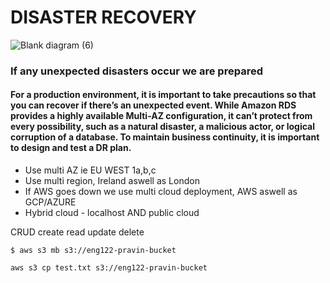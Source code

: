 # DISASTER RECOVERY
![Blank diagram (6)](https://user-images.githubusercontent.com/110179866/186162202-7d931a49-215b-4141-b086-8e9060770bf0.jpeg)

### If any unexpected disasters occur we are prepared
#### For a production environment, it is important to take precautions so that you can recover if there’s an unexpected event. While Amazon RDS provides a highly available Multi-AZ configuration, it can’t protect from every possibility, such as a natural disaster, a malicious actor, or logical corruption of a database. To maintain business continuity, it is important to design and test a DR plan.


- Use multi AZ ie EU WEST 1a,b,c
- Use multi region, Ireland aswell as London
- If AWS goes down we use multi cloud deployment, AWS aswell as GCP/AZURE
- Hybrid cloud - localhost AND public cloud 


CRUD
create
read
update
delete

`$ aws s3 mb s3://eng122-pravin-bucket`

 `aws s3 cp test.txt s3://eng122-pravin-bucket`
